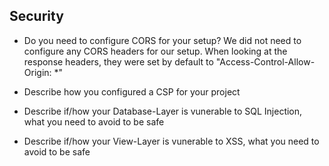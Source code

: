 ## Security

- Do you need to configure CORS for your setup?
We did not need to configure any CORS headers for our setup. When looking at the response headers, they were set by default to "Access-Control-Allow-Origin: *"

- Describe how you configured a CSP for your project

- Describe if/how your Database-Layer is vunerable to SQL Injection, what you need to avoid to be safe
- Describe if/how your View-Layer is vunerable to XSS, what you need to avoid to be safe